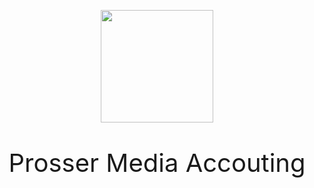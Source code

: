<p align="center"><img src="https://res.cloudinary.com/prosser-media-co-u-k/image/upload/v1577046801/logo_dark.png" width="180"></p>

<p align="center" style="font-size: 40px">
Prosser Media Accouting
</p>

